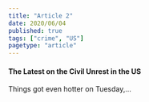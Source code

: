 ```yaml
---
title: "Article 2"
date: 2020/06/04
published: true
tags: ["crime", "US"]
pagetype: "article"
---
```


#### The Latest on the Civil Unrest in the US

Things got even hotter on Tuesday,...